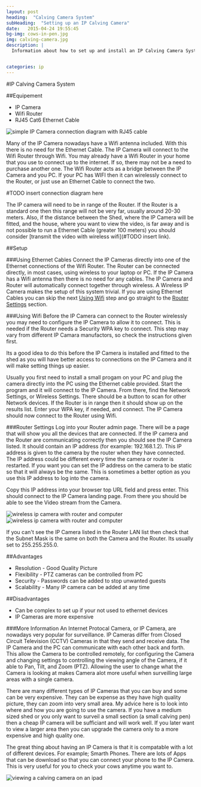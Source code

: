 ```yaml
---
layout: post
heading:  "Calving Camera System"
subHeading:  "Setting up an IP Calving Camera"
date:   2015-04-24 19:55:45
bg-img: cows-in-pen.jpg
img: calving-camera.jpg
description: |
  Information about how to set up and install an IP Calving Camera Systems. It documents the steps that are needed to configure the IP Calving Camera to allow it to be connected via a Laptop or PC.


categories: ip
---
```


#IP Calving Camera System

##Equipement
- IP Camera
- Wifi Router
- RJ45 Cat6 Ethernet Cable

<img src="{{site.baseurl}}/img/simple-ip-camera-connection-diagram.png" alt="simple IP Camera connection diagram with RJ45 cable">

Many of the IP Camera nowadays have a Wifi antenna included. With this there is no need for the Ethernet Cable. The IP Camera will connect to the Wifi Router through Wifi. You may already have a Wifi Router in your home that you use to connect up to the internet. If so, there may not be a need to purchase another one. The Wifi Router acts as a bridge between the IP Camera and you PC. If your PC has WIFI then it can wirelessly connect to the Router, or just use an Ethernet Cable to connect the two.

#TODO insert connection diagram here

The IP camera will need to be in range of the Router. If the Router is a standard one then this range will not be very far, usually around 20-30 meters. Also, if the distance between the Shed, where the IP Camera will be fitted, and the house, where you want to view the video, is far away and is not possible to run a Ethernet Cable (greater 100 meters) you should consider [transmit the video with wireless wifi](#TODO insert link).

##Setup

###Using Ethernet Cables
Connect the IP Cameras directly into one of the Ethernet connections of the Wifi Router. The Router can be connected directly, in most cases, using wireless to your laptop or PC. If the IP Camera has a Wifi antenna then there is no need for any cables. The IP Camera and Router will automatically connect together through wireless. A Wireless IP Camera makes the setup of this system trivial.
If you are using Ethernet Cables you can skip the next [Using Wifi](#using-wifi) step and go straight to the [Router Settings](#router-settings) section.

###Using Wifi
Before the IP Camera can connect to the Router wirelessly you may need to configure the IP Camera to allow it to connect. This is needed if the Router needs a Security WPA key to connect. This step may vary from different IP Camara manufactors, so check the instructions given first. 

Its a good idea to do this before the IP Camera is installed and fitted to the shed as you will have better access to connections on the IP Camera and it will make setting things up easier.

Usually you first need to install a small progam on your PC and plug the camera directly into the PC using the Ethernet cable provided. Start the program and it will connect to the IP Camera. From there, find the Network Settings, or Wireless Settings. There should be a button to scan for other Network devices. If the Router is in range then it should show up on the results list. Enter your WPA key, if needed, and connect. The IP Camera should now connect to the Router using Wifi. 

###Router Settings
Log into your Router admin page. There will be a page that will show you all the devices that are connected. If the IP camera and the Router are communicating correctly then you should see the IP Camera listed. It should contain an IP address (for example: 192.168.1.2). This IP address is given to the camera by the router when they have connected. The IP address could be different every time the camera or router is restarted. If you want you can set the IP address on the camera to be static so that it will always be the same. This is sometimes a better option as you use this IP address to log into the camera.

Copy this IP address into your browser top URL field and press enter. This should connect to the IP Camera landing page. From there you should be able to see the Video stream from the Camera.

<img src="{{site.baseurl}}/img/wireless-ip-camera-and-pc.jpg" alt="wireless ip camera with router and computer">

<img src="{{site.baseurl}}/img/live-cows-from-camera.gif" alt="wireless ip camera with router and computer">

If you can't see the IP Camera listed in the Router LAN list then check that the Subnet Mask is the same on both the Camera and the Router. Its usually set to 255.255.255.0.

##Advantages
- Resolution - Good Quality Picture
- Flexibility - PTZ cameras can be controlled from PC
- Security - Passwords can be added to stop unwanted guests
- Scalability - Many IP camera can be added at any time

##Disadvantages
- Can be complex to set up if your not used to ethernet devices 
- IP Cameras are more expensive


###More Information
An Internet Protocal Camera, or IP Camera, are nowadays very popular for surveillance. IP Cameras differ from Closed Circuit Television (CCTV) Cameras in that they send and receive data. The IP Camera and the PC can communicate with each other back and forth. This allow the Camera to be controlled remotely, for configuring the Camera and changing settings to controlling the viewing angle of the Camera, if it able to Pan, Tilt, and Zoom (PTZ). Allowing the user to change what the Camera is looking at makes Camera alot more useful when surveilling large areas with a single camera.

There are many different types of IP Cameras that you can buy and some can be very expensive. They can be expense as they have high quality picture, they can zoom into very small area. My advice here is to look into where and how you are going to use the camera. If you have a medium sized shed or you only want to surveil a small section (a small calving pen) then a cheap IP camera will be sufficiant and will work well. If you later want to view a larger area then you can upgrade the camera only to a more expensive and high quality one.

The great thing about having an IP Camera is that it is compatable with a lot of different devices. For example; Smarth Phones. There are lots of Apps that can be download so that you can connect your phone to the IP Camera. This is very useful for you to check your cows anytime you want to. 

<img src="{{site.baseurl}}/img/cows-on-ipad.jpg" alt="viewing a calving camera on an ipad">